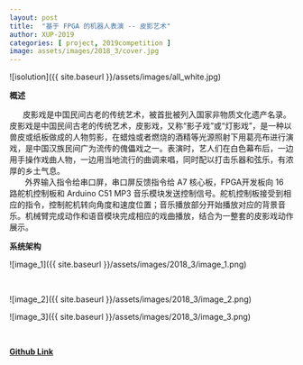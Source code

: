 ```yaml
---
layout: post
title:  "基于 FPGA 的机器人表演 -- 皮影艺术"
author: XUP-2019
categories: [ project, 2019competition ]
image: assets/images/2018_3/cover.jpg
---
```


![isolution]({{ site.baseurl }}/assets/images/all_white.jpg)

**概述**

&nbsp; &nbsp; &nbsp; 皮影戏是中国民间古老的传统艺术，被首批被列入国家非物质文化遗产名录。皮影戏是中国民间古老的传统艺术，皮影戏，又称&ldquo;影子戏&rdquo;或&ldquo;灯影戏&rdquo;，是一种以兽皮或纸板做成的人物剪影，在蜡烛或者燃烧的酒精等光源照射下用葛亮布进行演戏，是中国汉族民间广为流传的傀儡戏之一。表演时，艺人们在白色幕布后，一边用手操作戏曲人物，一边用当地流行的曲调来唱，同时配以打击乐器和弦乐，有浓厚的乡土气息。<br />
&nbsp;&nbsp;&nbsp;&nbsp;&nbsp;&nbsp;&nbsp;外界输入指令给串口屏，串口屏反馈指令给 A7 核心板，FPGA开发板向 16 路舵机控制板和 Arduino C51 MP3 音乐模块发送控制信号。舵机控制板接受到相应的指令，控制舵机转向角度和速度位置；音乐播放部分开始播放对应的背景音乐。机械臂完成动作和语音模块完成相应的戏曲播放，结合为一整套的皮影戏动作展示。


**系统架构**

![image_1]({{ site.baseurl }}/assets/images/2018_3/image_1.png)

&nbsp;

![image_2]({{ site.baseurl }}/assets/images/2018_3/image_2.png)

![image_3]({{ site.baseurl }}/assets/images/2018_3/image_3.png)

&nbsp;

[**Github Link**](https://github.com/louisliuwei/Xilinx-OpenHW-Contest/tree/master/2018%20Xilinx-OpenHW-Contest/No.5_A%20robot%20performance%20system%20based%20on%20FPGA--Shadow%20Art)
